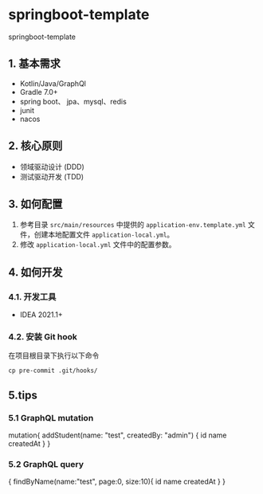 # springboot-template
springboot-template

## 1. 基本需求

* Kotlin/Java/GraphQl
* Gradle 7.0+
* spring boot、 jpa、mysql、redis
* junit
* nacos

## 2. 核心原则

* 领域驱动设计 (DDD)
* 测试驱动开发 (TDD)

## 3. 如何配置
1. 参考目录 `src/main/resources` 中提供的 `application-env.template.yml` 文件，创建本地配置文件 `application-local.yml`。
2. 修改 `application-local.yml` 文件中的配置参数。

## 4. 如何开发

### 4.1. 开发工具

* IDEA 2021.1+

### 4.2. 安装 Git hook

在项目根目录下执行以下命令

```shell
cp pre-commit .git/hooks/
```

## 5.tips
### 5.1 GraphQL mutation
mutation{
    addStudent(name: "test", createdBy: "admin") {
        id
        name
        createdAt
    }
}
### 5.2 GraphQL query
{
    findByName(name:"test", page:0, size:10){
        id
        name
        createdAt
    }
}






